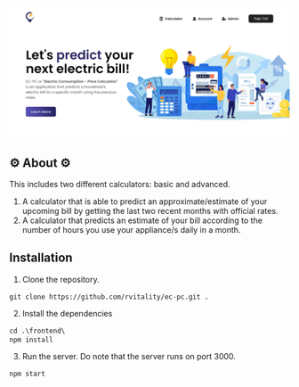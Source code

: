 ![landing](misc/landing-page.png)

## ⚙ About ⚙

This includes two different calculators: basic and advanced.

1. A calculator that is able to predict an approximate/estimate of your upcoming bill by getting the last two recent months with official rates.
2. A calculator that predicts an estimate of your bill according to the number of hours you use your appliance/s daily in a month.

## Installation

1. Clone the repository.

```
git clone https://github.com/rvitality/ec-pc.git .
```

2. Install the dependencies

```
cd .\frontend\
npm install
```

3. Run the server. Do note that the server runs on port 3000.

```
npm start
```
